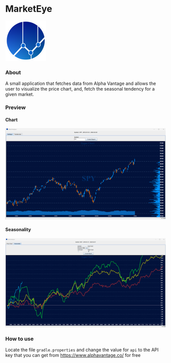 # MarketEye

![logo](images/icon.png)
### About
A small application that fetches data from Alpha Vantage and allows the user to visualize the price chart, and, fetch the seasonal tendency for a given market.

### Preview
#### Chart
![Chart](images/preview_1.png)

#### Seasonality
![Seasonality](images/preview_2.png)


### How to use
Locate the file ```gradle.properties``` and change the value for `api` to the API key that you can get from https://www.alphavantage.co/ for free
